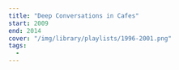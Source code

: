 ```yaml
---
title: "Deep Conversations in Cafes"
start: 2009
end: 2014
cover: "/img/library/playlists/1996-2001.png"
tags:
  -
---
```

